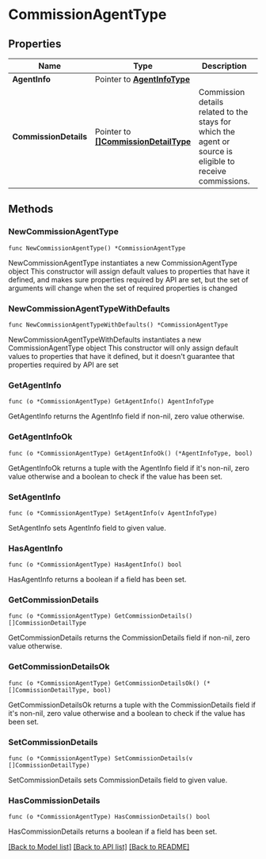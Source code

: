 # CommissionAgentType

## Properties

Name | Type | Description | Notes
------------ | ------------- | ------------- | -------------
**AgentInfo** | Pointer to [**AgentInfoType**](AgentInfoType.md) |  | [optional] 
**CommissionDetails** | Pointer to [**[]CommissionDetailType**](CommissionDetailType.md) | Commission details related to the stays for which the agent or source is eligible to receive commissions. | [optional] 

## Methods

### NewCommissionAgentType

`func NewCommissionAgentType() *CommissionAgentType`

NewCommissionAgentType instantiates a new CommissionAgentType object
This constructor will assign default values to properties that have it defined,
and makes sure properties required by API are set, but the set of arguments
will change when the set of required properties is changed

### NewCommissionAgentTypeWithDefaults

`func NewCommissionAgentTypeWithDefaults() *CommissionAgentType`

NewCommissionAgentTypeWithDefaults instantiates a new CommissionAgentType object
This constructor will only assign default values to properties that have it defined,
but it doesn't guarantee that properties required by API are set

### GetAgentInfo

`func (o *CommissionAgentType) GetAgentInfo() AgentInfoType`

GetAgentInfo returns the AgentInfo field if non-nil, zero value otherwise.

### GetAgentInfoOk

`func (o *CommissionAgentType) GetAgentInfoOk() (*AgentInfoType, bool)`

GetAgentInfoOk returns a tuple with the AgentInfo field if it's non-nil, zero value otherwise
and a boolean to check if the value has been set.

### SetAgentInfo

`func (o *CommissionAgentType) SetAgentInfo(v AgentInfoType)`

SetAgentInfo sets AgentInfo field to given value.

### HasAgentInfo

`func (o *CommissionAgentType) HasAgentInfo() bool`

HasAgentInfo returns a boolean if a field has been set.

### GetCommissionDetails

`func (o *CommissionAgentType) GetCommissionDetails() []CommissionDetailType`

GetCommissionDetails returns the CommissionDetails field if non-nil, zero value otherwise.

### GetCommissionDetailsOk

`func (o *CommissionAgentType) GetCommissionDetailsOk() (*[]CommissionDetailType, bool)`

GetCommissionDetailsOk returns a tuple with the CommissionDetails field if it's non-nil, zero value otherwise
and a boolean to check if the value has been set.

### SetCommissionDetails

`func (o *CommissionAgentType) SetCommissionDetails(v []CommissionDetailType)`

SetCommissionDetails sets CommissionDetails field to given value.

### HasCommissionDetails

`func (o *CommissionAgentType) HasCommissionDetails() bool`

HasCommissionDetails returns a boolean if a field has been set.


[[Back to Model list]](../README.md#documentation-for-models) [[Back to API list]](../README.md#documentation-for-api-endpoints) [[Back to README]](../README.md)


